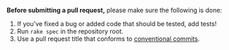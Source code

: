 **Before submitting a pull request,** please make sure the following is done:

  1. If you've fixed a bug or added code that should be tested, add tests!
  2. Run `rake spec` in the repository root.
  3. Use a pull request title that conforms to [conventional commits](https://www.conventionalcommits.org/en/v1.0.0).
